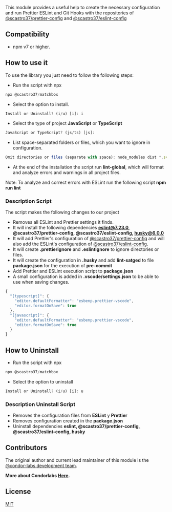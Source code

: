 This module provides a useful help to create the necessary configuration and run Prettier ESLint and Git Hooks with the repositories of [@scastro37/prettier-config](https://github.com/scastro37/prettier-config) and [@scastro37/eslint-config](https://github.com/scastro37/eslint-config)

## Compatibility

- npm v7 or higher.

## How to use it
To use the library you just need to follow the following steps:

- Run the script with npx
```js
npx @scastro37/matchbox
```
- Select the option to install.
```js
Install or Uninstall? (i/u) [i]: i
```
- Select the type of project **JavaScript** or **TypeScript**
```js
JavaScript or TypeScript? (js/ts) [js]:
```
- List space-separated folders or files, which you want to ignore in configuration.
```js
Omit directories or files (separate with space): node_modules dist *.svg
```
- At the end of the installation the script run **lint-global**, which will format and analyze errors and warnings in all project files.

Note:
To analyze and correct errors with ESLint run the following script **npm run lint**

### Description Script
The script makes the following changes to our project
- Removes all ESLint and Prettier settings it finds.
- It will install the following dependencies **eslint@7.23.0, @scastro37/prettier-config, @scastro37/eslint-config, husky@6.0.0**
- It will add Prettier's configuration of [@scastro37/prettier-config](https://github.com/scastro37/prettier-config) and will also add the ESLint's configuration of [@scastro37/eslint-config](https://github.com/scastro37/eslint-config).
- It will create **.prettierignore** and **.eslintignore** to ignore directories or files.
- It will create the configuration in **.husky** and add **lint-satged** to file **package.json** for the execution of **pre-commit**
- Add Prettier and ESLint execution script to **package.json**
- A small configuration is added in **.vscode/settings.json** to be able to use when saving changes.
```js
{
  "[typescript]": {
    "editor.defaultFormatter": "esbenp.prettier-vscode",
    "editor.formatOnSave": true
  },
  "[javascript]": {
    "editor.defaultFormatter": "esbenp.prettier-vscode",
    "editor.formatOnSave": true
  }
}
```

## How to Uninstall

- Run the script with npx
```js
npx @scastro37/matchbox
```
- Select the option to uninstall
```js
Install or Uninstall? (i/u) [i]: u
```
### Description Uninstall Script

- Removes the configuration files from **ESLint** y **Prettier**
- Removes configuration created in the **package.json**
- Uninstall dependencies **eslint, @scastro37/prettier-config, @scastro37/eslint-config, husky**

## Contributors

The original author and current lead maintainer of this module is the [@condor-labs development team](https://condorlabs.io/team).

**More about Condorlabs [Here](https://condorlabs.io/about).**

## License

[MIT](LICENSE)
